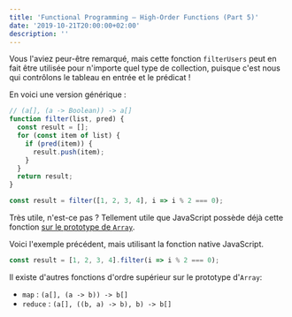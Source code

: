 ```yaml
---
title: 'Functional Programming — High-Order Functions (Part 5)'
date: '2019-10-21T20:00:00+02:00'
description: ''
---
```


Vous l'aviez peur-être remarqué, mais cette fonction `filterUsers` peut en fait être utilisée pour n'importe quel type de collection, puisque c'est nous qui contrôlons le tableau en entrée et le prédicat !

En voici une version générique :

```js
// (a[], (a -> Boolean)) -> a[]
function filter(list, pred) {
  const result = [];
  for (const item of list) {
    if (pred(item)) {
      result.push(item);
    }
  }
  return result;
}

const result = filter([1, 2, 3, 4], i => i % 2 === 0);
```

Très utile, n'est-ce pas ? Tellement utile que JavaScript possède déjà cette fonction [sur le prototype de `Array`](https://developer.mozilla.org/fr/docs/Web/JavaScript/Reference/Objets_globaux/Array/filter).

Voici l'exemple précédent, mais utilisant la fonction native JavaScript.

```js
const result = [1, 2, 3, 4].filter(i => i % 2 === 0);
```

Il existe d'autres fonctions d'ordre supérieur sur le prototype d'`Array`:

- `map` : `(a[], (a -> b)) -> b[]`
- `reduce` : `(a[], ((b, a) -> b), b) -> b[]`

